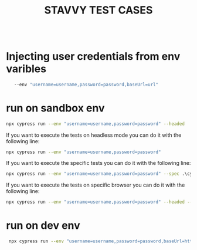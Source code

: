 <div align="center">
  <h1>STAVVY TEST CASES</h1>
  <br/>
  <br/>
</div>


# Injecting user credentials from env varibles

```sh
   --env "username=username,password=password,baseUrl=url"
```
# run on sandbox env

 ```sh
npx cypress run --env "username=username,password=password" --headed
 ```

If you want to execute the tests on headless mode you can do it with the following line:
```sh
npx cypress run --env "username=username,password=password"
```

If you want to execute the specific tests you can do it with the following line:
```sh
npx cypress run --env "username=username,password=password" --spec .\cypress\integration\tests\component/component.spec.js
```

If you want to execute the tests on specific browser you can do it with the following line:
```sh
npx cypress run --env "username=username,password=password" --headed --browser firefox
```


 # run on dev env
```sh
 npx cypress run --env "username=username,password=password,baseUrl=https://connect.dev.stavvy.com/"
 ```
